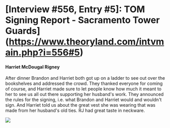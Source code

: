 # [Interview #556, Entry #5]: TOM Signing Report - Sacramento Tower Guards](https://www.theoryland.com/intvmain.php?i=556#5)

#### Harriet McDougal Rigney

After dinner Brandon and Harriet both got up on a ladder to see out over the bookshelves and addressed the crowd. They thanked everyone for coming of course, and Harriet made sure to let people know how much it meant to her to see us all out there supporting her husband's work. They announced the rules for the signing, i.e. what Brandon and Harriet would and wouldn't sign. And Harriet told us about the great vest she was wearing that was made from her husband's old ties. RJ had great taste in neckware.

![](http://www.dragonmount.com/forums/uploads/1288998472/gallery_947_46_118449.jpg)

